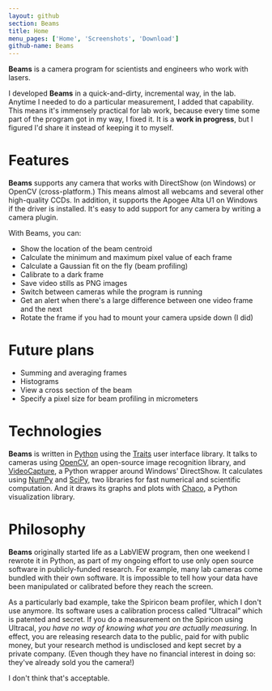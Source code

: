 ```yaml
---
layout: github
section: Beams
title: Home
menu_pages: ['Home', 'Screenshots', 'Download']
github-name: Beams
---
```

<p class="bigparagraph">
<strong>Beams</strong> is a camera program for scientists and engineers who work with lasers.
</p>

I developed **Beams** in a quick-and-dirty, incremental way, in the lab.
Anytime I needed to do a particular measurement, I added that capability.
This means it's immensely practical for lab work, because every time some part of the program got in my way, I fixed it.
It is a **work in progress**, but I figured I'd share it instead of keeping it to myself.

# Features #

**Beams** supports any camera that works with DirectShow (on Windows) or OpenCV (cross-platform.)
This means almost all webcams and several other high-quality CCDs.
In addition, it supports the Apogee Alta U1 on Windows if the driver is installed.
It's easy to add support for any camera by writing a camera plugin.

With Beams, you can:
- Show the location of the beam centroid
- Calculate the minimum and maximum pixel value of each frame
- Calculate a Gaussian fit on the fly (beam profiling)
- Calibrate to a dark frame
- Save video stills as PNG images
- Switch between cameras while the program is running
- Get an alert when there's a large difference between one video frame and the next
- Rotate the frame if you had to mount your camera upside down (I did)

# Future plans #

- Summing and averaging frames
- Histograms
- View a cross section of the beam
- Specify a pixel size for beam profiling in micrometers

# Technologies #

**Beams** is written in [Python](http://www.python.org/) using the [Traits](http://code.enthought.com/projects/traits/) user interface library.
It talks to cameras using [OpenCV](http://opencv.willowgarage.com/wiki/), an open-source image recognition library, and [VideoCapture](http://videocapture.sourceforge.net/), a Python wrapper around Windows' DirectShow.
It calculates using [NumPy](http://numpy.scipy.org/) and [SciPy](http://www.scipy.org/), two libraries for fast numerical and scientific computation.
And it draws its graphs and plots with [Chaco](http://code.enthought.com/chaco/), a Python visualization library.

# Philosophy #

**Beams** originally started life as a LabVIEW program, then one weekend I rewrote it in Python, as part of my ongoing effort to use only open source software in publicly-funded research.
For example, many lab cameras come bundled with their own software.
It is impossible to tell how your data have been manipulated or calibrated before they reach the screen.

As a particularly bad example, take the Spiricon beam profiler, which I don't use anymore.
Its software uses a calibration process called “Ultracal” which is patented and secret.
If you do a measurement on the Spiricon using Ultracal, _you have no way of knowing what you are actually measuring._
In effect, you are releasing research data to the public, paid for with public money, but your research method is undisclosed and kept secret by a private company.
(Even though they have no financial interest in doing so: they've already sold you the camera!)

I don't think that's acceptable.
